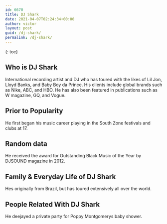 ```yaml
---
id: 6670
title: DJ Shark
date: 2021-04-07T02:24:34+00:00
author: victor
layout: post
guid: /dj-shark/
permalink: /dj-shark/
---
```



{: toc}


## Who is DJ Shark



International recording artist and DJ who has toured with the likes of Lil Jon, Lloyd Banks, and Baby Boy da Prince. His clients include global brands such as Nike, ABC, and HBO. He has also been featured in publications such as W magazine, GQ, and Vogue. 

                
                
                
## Prior to Popularity



He first began his music career playing in the South Zone festivals and clubs at 17. 

                
                
                
## Random data



He received the award for Outstanding Black Music of the Year by DJSOUND magazine in 2012. 

                
                
                
## Family & Everyday Life of DJ Shark



Hes originally from Brazil, but has toured extensively all over the world. 

                
                
                
## People Related With DJ Shark



He deejayed a private party for Poppy Montgomerys baby shower. 

                
              
            
          
          
          